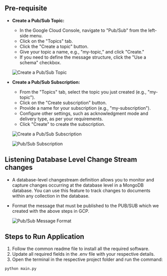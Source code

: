 ## Pre-requisite
- **Create a Pub/Sub Topic:**
  * In the Google Cloud Console, navigate to "Pub/Sub" from the left-side menu.
  * Click on the "Topics" tab.
  * Click the "Create a topic" button.
  * Give your topic a name, e.g., "my-topic," and click "Create."
  * If you need to define the message structure, click the "Use a schema" checkbox.
  
  ![Create a Pub/Sub Topic](https://github.com/TSowbaranika/BQGCPAtlas/assets/109083730/48faec53-39c2-4411-a0c9-9b0ff6d93f24)

- **Create a Pub/Sub Subscription:**
  * From the "Topics" tab, select the topic you just created (e.g., "my-topic").
  * Click on the "Create subscription" button.
  * Provide a name for your subscription (e.g., "my-subscription").
  * Configure other settings, such as acknowledgment mode and delivery type, as per your requirements.
  * Click "Create" to create the subscription.
  
  ![Create a Pub/Sub Subscription](https://github.com/TSowbaranika/BQGCPAtlas/assets/109083730/c997b4a0-c836-47f9-8b16-1a625acf8fdd)
  
  ![Pub/Sub Subscription](https://github.com/TSowbaranika/BQGCPAtlas/assets/109083730/cb0a6cdf-1a8f-4e33-8784-fec8dfbda77e)

## Listening Database Level Change Stream changes
- A database-level changestream definition allows you to monitor and capture changes occurring at the database level in a MongoDB database. You can use this feature to track changes to documents within any collection in the database.

- Format the message that must be published to the PUB/SUB which we created with the above steps in GCP.
  
  ![Pub/Sub Message Format](https://github.com/TSowbaranika/BQGCPAtlas/assets/109083730/820a03fd-0669-4e7d-beb0-3e92e12460f1)

## Steps to Run Application
1. Follow the common readme file to install all the required software.
2. Update all required fields in the .env file with your respective details.
3. Open the terminal in the respective project folder and run the command:
```bash
python main.py
